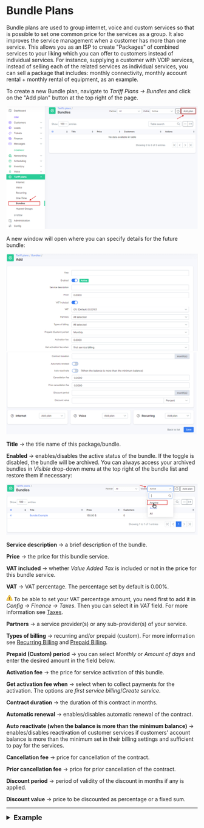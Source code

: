 Bundle Plans
============

Bundle plans are used to group internet, voice and custom services so that is possible to set one common price for the services as a group. It also improves the service management when a customer has more than one service. This allows you as an ISP to create "Packages" of combined services to your liking which you can offer to customers instead of individual services. For instance, supplying a customer with VOIP services, instead of selling each of the related services as individual services, you can sell a package that includes: monthly connectivity, monthly account rental + monthly rental of equipment, as an example.

To create a new Bundle plan, navigate to _Tariff Plans → Bundles_ and click on the "Add plan" button at the top right of the page.

![bundle1.png](bundle1.png)

A new window will open where you can specify details for the future bundle:

![bundle2.png](bundle2.png)
![bundle2_1.png](bundle2_1.png)

**Title** → the title name of this package/bundle.

**Enabled** → enables/disables the active status of the bundle. If the toggle is disabled, the bundle will be archived. You can always access your archived bundles in _Visible_ drop-down menu at the top right of the bundle list and restore them if necessary:

![bundle_archive.png](bundle_archive.png)

**Service description** → a brief description of the bundle.

**Price** → the price for this bundle service.

**VAT included** → whether _Value Added Tax_ is included or not in the price for this bundle service.

**VAT** → VAT percentage. The percentage set by default is 0.00%.

<icon class="image-icon">![Important](warning.png)</icon>
To be able to set your VAT percentage amount, you need first to add it in _Config → Finance → Taxes_. Then you can select it in _VAT_ field. For more information see [Taxes](configuration/finance/taxes/taxes.md).

**Partners** → a service provider(s) or any sub-provider(s) of your service.

**Types of billing** → recurring and/or prepaid (custom). For more information see [Recurring Billing](finance/billing_engine/recurring_billing/recurring_billing.md) and [Prepaid Billing](finance/billing_engine/prepaid_billing/prepaid_billing.md).

**Prepaid (Custom) period** → you can select _Monthly_ or _Amount of days_ and enter the desired amount in the field below.

**Activation fee** → the price for service activation of this bundle.

**Get activation fee when** → select when to collect payments for the activation. The options are _first service billing_/_Create service_.

**Contract duration** → the duration of this contract in months.

**Automatic renewal** → enables/disables automatic renewal of the contract.

**Auto reactivate (when the balance is more than the minimum balance)** → enables/disables reactivation of customer services if customers' account balance is more than the minimum set in their billing settings and sufficient to pay for the services.

**Cancellation fee** → price for cancellation of the contract.

**Prior cancellation fee** → price for prior cancellation of the contract.

**Discount period** → period of validity of the discount in months if any is applied.

**Discount value** → price to be discounted as percentage or a fixed sum.

****************************************************************

<details style="font-size: 18px">
<summary><b>Example</b></summary>
<div markdown="1">

Here is an example of a basic bundle plan. Please note that there are no limitations, it's merely an example illustrated:

![bundle_example1.png](bundle_example1.png)
![bundle_example2.png](bundle_example2.png)

After adding a bundle plan to customer's services, each plan will appear in the corresponding section of the customer's services.

<icon class="image-icon">![Note](note.png)</icon>
After that, you won't be able to delete any service pertaining to the bundle in the list of plans (e.g. _Voice plans_). To delete the service, delete it first in the bundle (see above) and then go to the list of plans.

![bundle3.png](bundle3.png)
![bundle4.png](bundle4.png)

After adding the plan, you can edit it: cancel/renew the contract as well as edit selected fields.

![bundle5.png](bundle5.png)
![bundle6.png](bundle6.png)
![bundle6_1.png](bundle6_1.png)

It is also possible to edit each service individually, but if it's a part of a bundle it will be indicated in the fashion of the window for the bundle services.

![bundle7.png](bundle7.png)
![bundle7_1.png](bundle7_1.png)

</div>
</details>